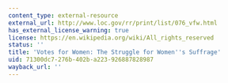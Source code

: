 ```yaml
---
content_type: external-resource
external_url: http://www.loc.gov/rr/print/list/076_vfw.html
has_external_license_warning: true
license: https://en.wikipedia.org/wiki/All_rights_reserved
status: ''
title: 'Votes for Women: The Struggle for Women''s Suffrage'
uid: 71300dc7-276b-402b-a223-926887828987
wayback_url: ''
---
```

